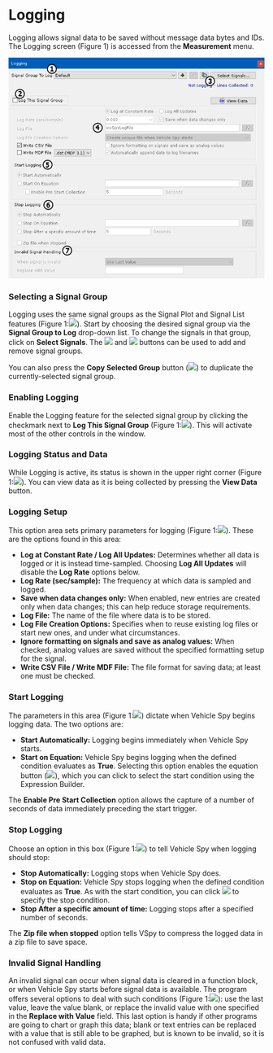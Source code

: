 # Logging

Logging allows signal data to be saved without message data bytes and IDs. The Logging screen (Figure 1) is accessed from the **Measurement** menu.

![Figure 1: The Logging screen.](../../.gitbook/assets/spyLogging.gif)

### Selecting a Signal Group

Logging uses the same signal groups as the Signal Plot and Signal List features (Figure 1:![](https://cdn.intrepidcs.net/support/VehicleSpy/assets/smOne.gif)). Start by choosing the desired signal group via the **Signal Group to Log** drop-down list. To change the signals in that group, click on **Select Signals**. The ![](https://cdn.intrepidcs.net/support/VehicleSpy/assets/logging\_+.gif) and ![](https://cdn.intrepidcs.net/support/VehicleSpy/assets/logging\_-.gif) buttons can be used to add and remove signal groups.

You can also press the **Copy Selected Group** button (![](https://cdn.intrepidcs.net/support/VehicleSpy/assets/logging\_copy.gif)) to duplicate the currently-selected signal group.

### Enabling Logging

Enable the Logging feature for the selected signal group by clicking the checkmark next to **Log This Signal Group** (Figure 1:![](https://cdn.intrepidcs.net/support/VehicleSpy/assets/smTwo.gif)). This will activate most of the other controls in the window.

### Logging Status and Data

While Logging is active, its status is shown in the upper right corner (Figure 1:![](https://cdn.intrepidcs.net/support/VehicleSpy/assets/smThree.gif)). You can view data as it is being collected by pressing the **View Data** button.

### Logging Setup

This option area sets primary parameters for logging (Figure 1:![](https://cdn.intrepidcs.net/support/VehicleSpy/assets/smFour.gif)). These are the options found in this area:

* **Log at Constant Rate / Log All Updates:** Determines whether all data is logged or it is instead time-sampled. Choosing **Log All Updates** will disable the **Log Rate** options below.
* **Log Rate (sec/sample):** The frequency at which data is sampled and logged.
* **Save when data changes only:** When enabled, new entries are created only when data changes; this can help reduce storage requirements.
* **Log File:** The name of the file where data is to be stored.
* **Log File Creation Options:** Specifies when to reuse existing log files or start new ones, and under what circumstances.
* **Ignore formatting on signals and save as analog values:** When checked, analog values are saved without the specified formatting setup for the signal.
* **Write CSV File / Write MDF File:** The file format for saving data; at least one must be checked.

### Start Logging

The parameters in this area (Figure 1:![](https://cdn.intrepidcs.net/support/VehicleSpy/assets/smFive.gif)) dictate when Vehicle Spy begins logging data. The two options are:

* **Start Automatically:** Logging begins immediately when Vehicle Spy starts.
* **Start on Equation:** Vehicle Spy begins logging when the defined condition evaluates as **True**. Selecting this option enables the equation button (![](https://cdn.intrepidcs.net/support/VehicleSpy/assets/Functionbutton.gif)), which you can click to select the start condition using the Expression Builder.

The **Enable Pre Start Collection** option allows the capture of a number of seconds of data immediately preceding the start trigger.

### Stop Logging

Choose an option in this box (Figure 1:![](https://cdn.intrepidcs.net/support/VehicleSpy/assets/smSix.gif)) to tell Vehicle Spy when logging should stop:

* **Stop Automatically:** Logging stops when Vehicle Spy does.
* **Stop on Equation:** Vehicle Spy stops logging when the defined condition evaluates as **True**. As with the start condition, you can click ![](https://cdn.intrepidcs.net/support/VehicleSpy/assets/Functionbutton.gif) to specify the stop condition.
* **Stop After a specific amount of time:** Logging stops after a specified number of seconds.

The **Zip file when stopped** option tells VSpy to compress the logged data in a zip file to save space.

### Invalid Signal Handling

An invalid signal can occur when signal data is cleared in a function block, or when Vehicle Spy starts before signal data is available. The program offers several options to deal with such conditions (Figure 1:![](https://cdn.intrepidcs.net/support/VehicleSpy/assets/smSeven.gif)): use the last value, leave the value blank, or replace the invalid value with one specified in the **Replace with Value** field. This last option is handy if other programs are going to chart or graph this data; blank or text entries can be replaced with a value that is still able to be graphed, but is known to be invalid, so it is not confused with valid data.
